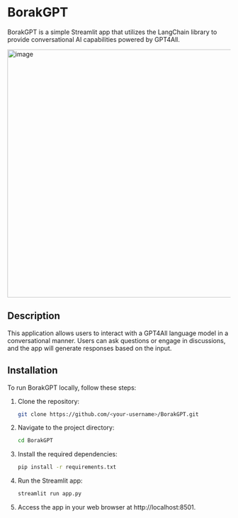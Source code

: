 # BorakGPT

BorakGPT is a simple Streamlit app that utilizes the LangChain library to provide conversational AI capabilities powered by GPT4All.

<img width="560" alt="image" src="https://github.com/izzhamburhan/BorakGPT/assets/58935865/5972eff8-f533-428e-ada3-8859bec78c4c">

## Description

This application allows users to interact with a GPT4All language model in a conversational manner. Users can ask questions or engage in discussions, and the app will generate responses based on the input.


## Installation

To run BorakGPT locally, follow these steps:

1. Clone the repository:

   ```bash
   git clone https://github.com/<your-username>/BorakGPT.git
   
2. Navigate to the project directory:
     ```bash
     cd BorakGPT
  
3. Install the required dependencies:

      ```bash
      pip install -r requirements.txt
      
4. Run the Streamlit app:
    ```bash
    streamlit run app.py
    
5. Access the app in your web browser at http://localhost:8501. 
